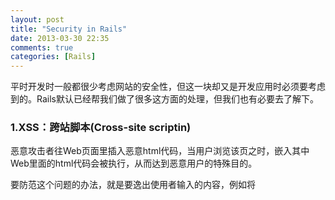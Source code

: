 ```yaml
---
layout: post
title: "Security in Rails"
date: 2013-03-30 22:35
comments: true
categories: [Rails]
---
```


平时开发时一般都很少考虑网站的安全性，但这一块却又是开发应用时必须要考虑到的。Rails默认已经帮我们做了很多这方面的处理，但我们也有必要去了解下。
<!-- more -->

### 1.XSS：跨站脚本(Cross-site scriptin)
恶意攻击者往Web页面里插入恶意html代码，当用户浏览该页之时，嵌入其中Web里面的html代码会被执行，从而达到恶意用户的特殊目的。

要防范这个问题的办法，就是要逸出使用者输入的内容，例如将
    <script>变成&lt;script&gt;

使它显示出来的时候不会让浏览器去执行。

Rails中预设将任何View中的字串，都做了HTML逸出。在老的Rails项目中经常会看到h(string)的写法(实际上就是html_escape())，它的作用就是对其进行专一替换。在Rails 3之后已经默认对其进行了处理，就不需要再添加h()。

如果你知道你写的代码是安全的, 不要逸出，你可以这样处理：
```
"<p>safe</p>".html_safe
或
raw("<p>safe</p>")
```
Rails中也提供了sanitize()来过滤逸出

### 2.CSRF：跨站请求伪造(Cross-site request forgery)
攻击者冒充他人利用他人的权限去执行网站上的操作。

要防范CSRF，首先要区分GET和POST的HTTP请求。所有的读取和查询操作都应该使用GET，而修改或删除的操作，则要使用POST、PUT或DELETE。

在表单中，Rails自动加入一个叫做authenticity_token的隐藏字段。这个字段的值是用户session的唯一键值key,是基于一个随机字符串被保存在session中。对于任何一个单独的 POST,PUT,DELETE请求，RAILS都将自动检查这个键值。这会保证每个请求都是由我们自己网站上的用户发出的，而不是由其他站点的伪装用户发出的。对于GET请求，这个token不会被检查，所以我们需要确认GET请求不会改变或者删除我们应用的数据。

此外Rails中通过protect_from_forgery(application_controller.rb)内建了一层CSRF防御，即所有的post请求都必须加上一个安全验证码。Layout中也有一段<%= csrf_meta_tags %>是给JavaScript读取验证码用的。

如果POST请求没有带争取的验证码，Rails就会丢出一个ActionController:InvalidAuthenticityToken的错误.

### 3.SQL注入
SQL注入，就是通过把SQL命令插入到Web表单递交或输入域名或页面请求的查询字符串，最终达到欺骗服务器执行恶意的SQL命令。

那Rails中一般在什么情况下会出现SQL注入的漏洞呢。如果你写出了类似这样的代码，你就需要特别当心了
```ruby
Project.where("name = '#{params[:name]}'")
```
那么攻击者只要输入：
```sql
x'; DROP TABLE users; --
```
这样执行的SQL就会变成(users表就在不知不觉中被人恶意删除了...)：
```sql
SELECT * FROM projects WHERE name = 'x'; DROP TABLE users; --’
```
那如何去避免呢？抵挡SQL注入的正确方法是：绝对不要用Ruby的#{...}机制直接把字符窜直接插入到SQL语句中，而应该用Rails提供的变量绑定工具。Rails ActiveRecord的where方法中使用Hash或Array就会自动帮你做逸出处理,比如刚才的那个查询可以这么写：
```ruby
Project.where("name = ?", params[:name])
或
Project.where(:name => params[:name])
```
将查询变成模型对象，这样也可以避免SQL注入。
```ruby
Project.find_by_name(params[:name])
```
当然有人有疑问，前阵子爆出的[Rails SQL注入漏洞](http://www.csdn.net/article/2013-01-06/2813449-rails-sql-injection-facts)，问题就是出在find_by_xxx上，那是有一定的前提条件的，具体请看[这里](http://www.csdn.net/article/2013-01-06/2813449-rails-sql-injection-facts).

### 4.Mass-assignment
相信这个问题很多人都曾听说过，[github也曾因此被hack过](http://www.2cto.com/Article/201203/122344.html)。
> 如果不做一些预防措施，Modle.new(params[:model])允许攻击者设置任何数据库字段的值。

假设在注册时用户传上来的参数是这样的：
```ruby
params[:user] #=> {:name => “ow3ned”, :admin => true}
```
这样会把这个用户置为一个admin用户，这是一个挺危险的处理。
如果Modle中包含一些敏感属性，例如admin是判断是否为管理员的Boolean，它不应该让使用者进行修改。这时我们就必须用attr_protected(黑名单)或attr_accessible(白名单)来保护这些属性。

Rails如今默认设置了一个空的白名单，具体可以参看：
```ruby application.rb
# Enforce whitelist mode for mass assignment.
# This will create an empty whitelist of attributes available for mass-assignment for all models
# in your app. As such, your models will need to explicitly whitelist or blacklist accessible
# parameters by using an attr_accessible or attr_protected declaration.
config.active_record.whitelist_attributes = true
```
自定义白名单,这样你就只能对user中的name就行赋值
```ruby
class User < ActiveRecord::Base
  attr_accessible :name
end
```
那些被保护的属性如果要赋值，就必须手动处理，而且通常会在不同的Controller中，例如只会出现在后台管理中：
```ruby
params[:user] #=> {:name => "ow3ned", :admin => true}
@user = User.new(params[:user])
@user.admin #=> false # not mass-assigned
@user.admin = true
@user.admin #=> true
```
也可以看看DHH和wycats给出的方法：

* DHH:[https://gist.github.com/dhh/1975644](https://gist.github.com/dhh/1975644)
* wycats:[https://gist.github.com/wycats/1974187](https://gist.github.com/wycats/1974187)

### 5.不要相信ID参数
```ruby
def show
  @order = Order.find(params[:id], :conditions => ["user_id = ?", params[:user_id]])
rescue
  redirect_to :action => "index"
end
```
更好的办法是基于集合的查找方法。比如说user和order之间存在一对多的关联，代码可改为：
```ruby
def show
  @order = current_user.orders.find(params[:id])
rescue
  redirect_to :action => "index"
end
```

### 6.不要暴露controller中的方法
控制器中多有的public方法都是可以被浏览器调用到的action，除此之外的任何方法都应该是protected或private的.

#### 参考：
* http://ihower.tw/rails3/security.html
* http://guides.rubyonrails.org/security.html
* http://blog.sina.com.cn/s/blog_8184e033010156nd.html
* http://www.cnblogs.com/siqi/archive/2012/11/19/2777224.html
* http://railscasts.com/episodes/178-seven-security-tips
* http://railscasts.com/episodes/204-xss-protection-in-rails-3
* http://sunfengcheng.iteye.com/blog/232636
* http://www.csdn.net/article/2013-01-06/2813449-rails-sql-injection-facts
